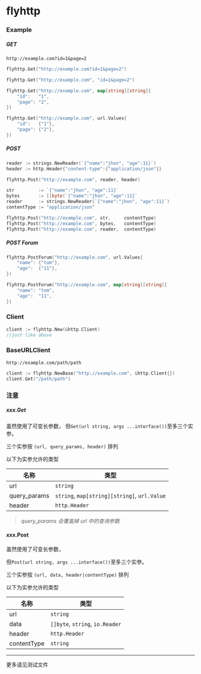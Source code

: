 # flyhttp
### Example
##### GET
`http://example.com?id=1&page=2`
```go
flyhttp.Get("http://example.com?id=1&page=2")

flyhttp.Get("http://example.com", "id=1&page=2")

flyhttp.Get("http://example.com", map[string][string]{
	"id":   "1",
	"page": "2",
})

flyhttp.Get("http://example.com", url.Values{
	"id":   {"1"},
	"page": {"2"},
})
```
##### POST
```go
reader := strings.NewReader(`{"name":"jhon", "age":11}`)
header := http.Header{"content-type":{"application/json"}}

flyhttp.Post("http://example.com", reader, header)
```
```go
str         := `{"name":"jhon", "age":11}`
bytes       := []byte(`{"name":"jhon", "age":11}`
reader      := strings.NewReader(`{"name":"jhon", "age":11}`)
contentType := "application/json"

flyhttp.Post("http://example.com", str,     contentType)
flyhttp.Post("http://example.com", bytes,   contentType)
flyhttp.Post("http://example.com", reader,  contentType)
```

##### POST Forum
```go
flyhttp.PostForum("http://example.com", url.Values{
	"name": {"tom"},
	"age":  {"11"},
})

flyhttp.PostForum("http://example.com", map[string][string]{
	"name": "tom",
	"age":  "11",
})

```
### Client
```go
client := flyhttp.New(&http.Client)
//just like above
```


### BaseURLClient
`http://example.com/path/path`
```go
client := flyhttp.NewBase("http://example.com", &http.Client{})
client.Get("/path/path")
```

### 注意
##### xxx.Get
虽然使用了可变长参数，
但`Get(url string, args ...interface())`至多三个实参。

三个实参按 `(url, query_params, header)` 排列

以下为实参允许的类型

|名称|类型|
|-----|----|
|url|`string`|
|query_params|`string`, `map[string][string]`, `url.Value`|
|header|`http.Header`|
>*query_params 会覆盖掉 url 中的查询参数*

#### xxx.Post

虽然使用了可变长参数，

但`Post(url string, args ...interface())`至多三个实参。

三个实参按 `(url, data, header|contentType)` 排列

以下为实参允许的类型

|名称|类型|
|-----|----|
|url|`string`|
|data|`[]byte`, `string`, `io.Reader`|
|header|`http.Header`|
|contentType|`string`|
-------

更多请见测试文件